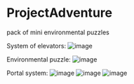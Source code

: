 # ProjectAdventure
 pack of mini environmental puzzles

System of elevators:
![image](https://github.com/user-attachments/assets/854a7b8d-2484-4726-8738-8b9219e44a05)

Environmental puzzle: 
![image](https://github.com/user-attachments/assets/87db3bd9-dd9f-4218-8eb5-ad69f3b6b454)

Portal system: 
![image](https://github.com/user-attachments/assets/63e8c14f-f946-4775-8f0b-daff8c94f4e9)
![image](https://github.com/user-attachments/assets/41d81b38-bc74-4ca2-ad7c-1245c760108b)
![image](https://github.com/user-attachments/assets/4bf700ff-2d81-4ca8-bd6b-69f769111dd7)
